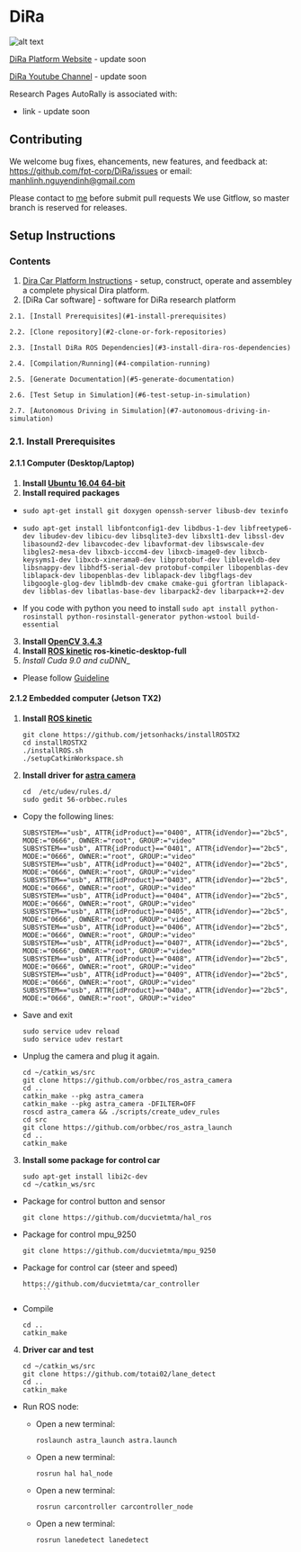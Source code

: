 # DiRa

![alt text](https://github.com/fpt-corp/DiRa/blob/master/Image_Resource/Digital_Race_Car_1.jpg "Platform image")


[DiRa Platform Website](link) - update soon

[DiRa Youtube Channel](link) - update soon

Research Pages AutoRally is associated with:
  * link - update soon

## Contributing

We welcome bug fixes, ehancements, new features, and feedback at: https://github.com/fpt-corp/DiRa/issues or email: manhlinh.nguyendinh@gmail.com

Please contact to [me](manhlinh.nguyendinh@gmail.com) before submit pull requests 
We use Gitflow, so master branch is reserved for releases.

## Setup Instructions

### Contents
1.   [Dira Car Platform Instructions](https://github.com/fpt-corp/DiRa/tree/master/DiRa_Digital_Race_Platform_Instruction) - setup, construct, operate and assembley a complete physical Dira platform.
2.   [DiRa Car software] - software for DiRa research platform 

	2.1. [Install Prerequisites](#1-install-prerequisites)

	2.2. [Clone repository](#2-clone-or-fork-repositories)

	2.3. [Install DiRa ROS Dependencies](#3-install-dira-ros-dependencies)

	2.4. [Compilation/Running](#4-compilation-running)

	2.5. [Generate Documentation](#5-generate-documentation)

	2.6. [Test Setup in Simulation](#6-test-setup-in-simulation)

	2.7. [Autonomous Driving in Simulation](#7-autonomous-driving-in-simulation)

### 2.1. Install Prerequisites
#### 2.1.1 Computer (Desktop/Laptop)
1. __Install [Ubuntu 16.04 64-bit](https://www.ubuntu.com/download/desktop)__
2. __Install required packages__
    
* ```sudo apt-get install git doxygen openssh-server libusb-dev texinfo```

* ```sudo apt-get install libfontconfig1-dev libdbus-1-dev libfreetype6-dev libudev-dev libicu-dev libsqlite3-dev libxslt1-dev libssl-dev libasound2-dev libavcodec-dev libavformat-dev libswscale-dev libgles2-mesa-dev libxcb-icccm4-dev libxcb-image0-dev libxcb-keysyms1-dev libxcb-xinerama0-dev libprotobuf-dev libleveldb-dev libsnappy-dev libhdf5-serial-dev protobuf-compiler libopenblas-dev liblapack-dev libopenblas-dev liblapack-dev libgflags-dev libgoogle-glog-dev liblmdb-dev cmake cmake-gui gfortran liblapack-dev libblas-dev libatlas-base-dev libarpack2-dev libarpack++2-dev```
* If you code with python you need to install ```sudo apt install python-rosinstall python-rosinstall-generator python-wstool build-essential```

3. __Install [OpenCV 3.4.3](https://github.com/opencv/opencv/archive/3.4.3.zip)__
4. __Install [ROS kinetic](http://www.ros.org/install/) ros-kinetic-desktop-full__
5. __Install Cuda_ 9.0 and cuDNN__

* Please follow [Guideline](https://github.com/fpt-corp/DiRa/blob/master/DiRa_Digital_Race_Software/Jetson_TX2/Document/cuda_installation_on_ubuntu_18.md)

#### 2.1.2 Embedded computer (Jetson TX2)
1. __Install [ROS kinetic](https://github.com/jetsonhacks/installROSTX2)__

	```
	git clone https://github.com/jetsonhacks/installROSTX2
	cd installROSTX2
	./installROS.sh
	./setupCatkinWorkspace.sh
	```
2. __Install driver for [astra camera](http://wiki.ros.org/astra_camera)__
	```
	cd  /etc/udev/rules.d/
	sudo gedit 56-orbbec.rules
	```

* Copy the following lines:
	
	```
	SUBSYSTEM=="usb", ATTR{idProduct}=="0400", ATTR{idVendor}=="2bc5", MODE:="0666", OWNER:="root", GROUP:="video"
	SUBSYSTEM=="usb", ATTR{idProduct}=="0401", ATTR{idVendor}=="2bc5", MODE:="0666", OWNER:="root", GROUP:="video"
	SUBSYSTEM=="usb", ATTR{idProduct}=="0402", ATTR{idVendor}=="2bc5", MODE:="0666", OWNER:="root", GROUP:="video"
	SUBSYSTEM=="usb", ATTR{idProduct}=="0403", ATTR{idVendor}=="2bc5", MODE:="0666", OWNER:="root", GROUP:="video"
	SUBSYSTEM=="usb", ATTR{idProduct}=="0404", ATTR{idVendor}=="2bc5", MODE:="0666", OWNER:="root", GROUP:="video"
	SUBSYSTEM=="usb", ATTR{idProduct}=="0405", ATTR{idVendor}=="2bc5", MODE:="0666", OWNER:="root", GROUP:="video"
	SUBSYSTEM=="usb", ATTR{idProduct}=="0406", ATTR{idVendor}=="2bc5", MODE:="0666", OWNER:="root", GROUP:="video"
	SUBSYSTEM=="usb", ATTR{idProduct}=="0407", ATTR{idVendor}=="2bc5", MODE:="0666", OWNER:="root", GROUP:="video"
	SUBSYSTEM=="usb", ATTR{idProduct}=="0408", ATTR{idVendor}=="2bc5", MODE:="0666", OWNER:="root", GROUP:="video"
	SUBSYSTEM=="usb", ATTR{idProduct}=="0409", ATTR{idVendor}=="2bc5", MODE:="0666", OWNER:="root", GROUP:="video"
	SUBSYSTEM=="usb", ATTR{idProduct}=="040a", ATTR{idVendor}=="2bc5", MODE:="0666", OWNER:="root", GROUP:="video"
	```
* Save and exit

	```
	sudo service udev reload
	sudo service udev restart
	```

* Unplug the camera and plug it again.

	```
	cd ~/catkin_ws/src
	git clone https://github.com/orbbec/ros_astra_camera
	cd ..
	catkin_make --pkg astra_camera
	catkin_make --pkg astra_camera -DFILTER=OFF
	roscd astra_camera && ./scripts/create_udev_rules
	cd src
	git clone https://github.com/orbbec/ros_astra_launch
	cd ..
	catkin_make
	```

3. __Install some package for control car__

	```
	sudo apt-get install libi2c-dev
	cd ~/catkin_ws/src
	```
* Package for control button and sensor

	```
	git clone https://github.com/ducvietmta/hal_ros
	```
* Package for control mpu_9250

	```
	git clone https://github.com/ducvietmta/mpu_9250
	```
* Package for control car (steer and speed)

	```
	https://github.com/ducvietmta/car_controller
		```
* Compile

	```
	cd ..
	catkin_make
	```
4. __Driver car and test__

	```
	cd ~/catkin_ws/src
	git clone https://github.com/totai02/lane_detect
	cd ..
	catkin_make
	```

* Run ROS node:

	* Open a new terminal:

		```roslaunch astra_launch astra.launch```

	* Open a new terminal:

		```rosrun hal hal_node```

	* Open a new terminal:

		```rosrun carcontroller carcontroller_node```

	* Open a new terminal:

		```rosrun lanedetect lanedetect```
